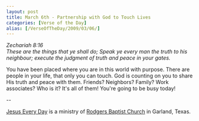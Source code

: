 ```yaml
---
layout: post
title: March 6th - Partnership with God to Touch Lives
categories: [Verse of the Day]
alias: [/VerseOfTheDay/2009/03/06/]
---
```


_Zechariah 8:16  
These are the things that ye shall do; Speak ye every man the truth
to his neighbour; execute the judgment of truth and peace in your
gates._

You have been placed where you are in this world with purpose.
There are people in your life, that only you can touch. God is
counting on you to share His truth and peace with them. Friends?
Neighbors? Family? Work associates? Who is it? It's all of them!
You're going to be busy today!

 --

<a href=http://jesuseveryday.net>Jesus Every Day</a> is a ministry of <a href=http://rodgersbaptist.net>Rodgers Baptist Church</a> in Garland, Texas.
